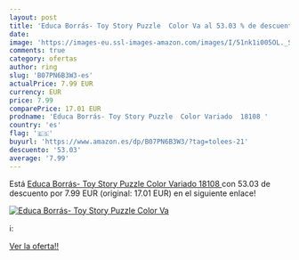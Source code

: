 ```yaml
---
layout: post
title: 'Educa Borrás- Toy Story Puzzle  Color Va al 53.03 % de descuento'
date: 
image: 'https://images-eu.ssl-images-amazon.com/images/I/51nk1i005OL._SL200_.jpg'
comments: true
category: ofertas
author: ring
slug: 'B07PN6B3W3-es'
actualPrice: 7.99 EUR
currency: EUR
price: 7.99
comparePrice: 17.01 EUR
prodname: 'Educa Borrás- Toy Story Puzzle  Color Variado  18108 '
country: 'es'
flag: '🇪🇸'
buyurl: 'https://www.amazon.es/dp/B07PN6B3W3/?tag=tolees-21'
descuento: '53.03'
average: '7.99'
---
```


Está [Educa Borrás- Toy Story Puzzle  Color Variado  18108 ](https://www.amazon.es/dp/B07PN6B3W3/?tag=tolees-21) con 53.03 de descuento por 7.99 EUR (original: 17.01 EUR) en el siguiente enlace!

[![Educa Borrás- Toy Story Puzzle  Color Va](https://images-eu.ssl-images-amazon.com/images/I/51nk1i005OL._SL200_.jpg)](https://www.amazon.es/dp/B07PN6B3W3/?tag=tolees-21)

ℹ️:


[Ver la oferta!!](https://www.amazon.es/dp/B07PN6B3W3/?tag=tolees-21)
